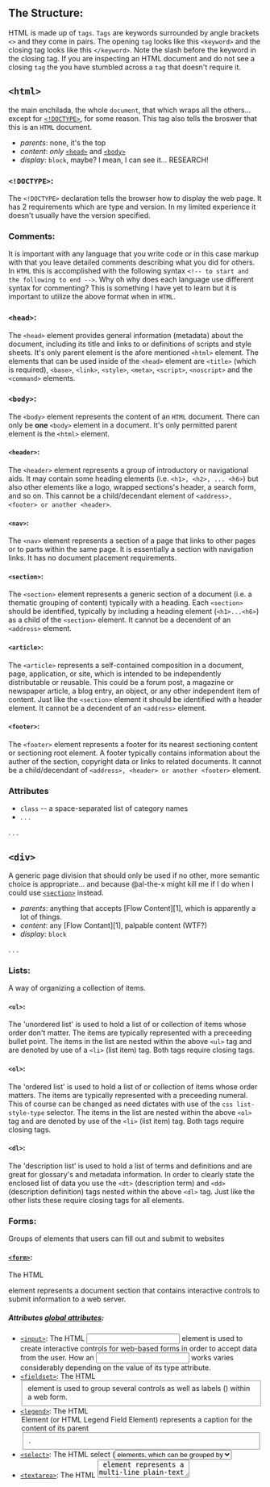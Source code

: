 ## The Structure:
HTML is made up of `tags`.  `Tags` are keywords surrounded by angle brackets `<>` and they come in pairs.  The opening `tag` looks like this `<keyword>` and the closing tag looks like this `</keyword>`.  Note the slash before the keyword in the closing tag.  If you are inspecting an HTML document and do not see a closing `tag` the you have stumbled across a `tag` that doesn't require it.

## `<html>`

the main enchilada, the whole `document`, that which wraps all the others... except for [`<!DOCTYPE>`](#doctype), for some reason.  This tag also tells the broswer that this is an `HTML` document.

* _parents_: none, it's the top
* _content_: _only_ [`<head>`](#head) and [`<body>`](#body)
* _display_: `block`, maybe? I mean, I can see it... RESEARCH!

### `<!DOCTYPE>`:
The `<!DOCTYPE>` declaration tells the browser how to display the web page.  It has 2 requirements which are type and version.  In my limited experience it doesn't usually have the version specified.

### Comments:
It is important with any language that you write code or in this case markup with that you leave detailed comments describing what you did for others.  In `HTML` this is accomplished with the following syntax `<!-- to start and the following to end -->`.  Why oh why does each language use different syntax for commenting?  This is something I have yet to learn but it is important to utilize the above format when in `HTML`.

### `<head>`:
The `<head>` element provides general information (metadata) about the document, including its title and links to or definitions of scripts and style sheets.  It's only parent element is the afore mentioned `<html>` element.  The elements that can be used inside of the `<head>` element are `<title>` (which is required), `<base>`, `<link>`, `<style>`, `<meta>`, `<script>`, `<noscript>` and the `<command>` elements.

### `<body>`:
The `<body>` element represents the content of an `HTML` document.  There can only be **one** `<body>` element in a document.  It's only permitted parent element is the `<html>` element.

#### `<header>`:
The `<header>` element represents a group of introductory or navigational aids.  It may contain some heading elements (i.e. `<h1>, <h2>, ... <h6>`) but also other elements like a logo, wrapped sections's header, a search form, and so on.  This cannot be a child/decendant element of `<address>, <footer> or another <header>`.

#### `<nav>`:
The `<nav>` element represents a section of a page that links to other pages or to parts within the same page.  It is essentially a section with navigation links.  It has no document placement requirements.

#### `<section>`:
The `<section>` element represents a generic section of a document (i.e. a thematic grouping of content) typically with a heading.  Each `<section>` should be identified, typically by including a heading element (`<h1>...<h6>`) as a child of the `<section>` element.  It cannot be a decendent of an `<address>` element.

#### `<article>`:
The `<article>` represents a self-contained composition in a document, page, application, or site, which is intended to be independently distributable or reusable.  This could be a forum post, a magazine or newspaper article, a blog entry, an object, or any other independent item of content.  Just like the `<section>` element it should be identified with a header element.  It cannot be a decendent of an `<address>` element.

#### `<footer>`:
The `<footer>` element represents a footer for its nearest sectioning content or sectioning root element.  A footer typically contains information about the auther of the section, copyright data or links to related documents.  It cannot be a child/decendant of `<address>, <header> or another <footer>` element.

### Attributes

* `class` -- a space-separated list of category names
* . . .

. . .

## `<div>`

A generic page division that should only be used if no other, more semantic choice is appropriate... and because @al-the-x might kill me if I do when I could use [`<section>`](#section) instead.

* _parents_: anything that accepts [Flow Content][1], which is apparently a lot of things.
* _content_: any [Flow Contant][1], palpable content (WTF?)
* _display_: `block`

. . .

### Lists:
A way of organizing a collection of items.

#### `<ul>`:
The 'unordered list' is used to hold a list of or collection of items whose order don't matter.  The items are typically represented with a preceeding bullet point.  The items in the list are nested within the above `<ul>` tag and are denoted by use of a `<li>` (list item) tag.  Both tags require closing tags.
#### `<ol>`:
The 'ordered list' is used to hold a list of or collection of items whose order matters.  The items are typically represented with a preceeding numeral.  This of course can be changed as need dictates with use of the `css list-style-type` selector.  The items in the list are nested within the above `<ol>` tag and are denoted by use of the `<li>` (list item) tag.  Both tags require closing tags.
#### `<dl>`:
The 'description list' is used to hold a list of terms and definitions and are great for glossary's and metadata information.  In order to clearly state the enclosed list of data you use the `<dt>` (description term) and `<dd>` (description definition) tags nested within the above `<dl>` tag.  Just like the other lists these require closing tags for all elements.


### Forms:
Groups of elements that users can fill out and submit to websites

#### [`<form>`](https://developer.mozilla.org/en-US/docs/Web/HTML/Element/form):
The HTML <form> element represents a document section that contains interactive controls to submit information to a web server.

##### Attributes [global attributes](https://developer.mozilla.org/en-US/docs/Web/HTML/Global_attributes):
* [`<input>`](https://developer.mozilla.org/en-US/docs/Web/HTML/Element/input):
The HTML <input> element is used to create interactive controls for web-based forms in order to accept data from the user. How an <input> works varies considerably depending on the value of its type attribute.
* [`<fieldset>`](https://developer.mozilla.org/en-US/docs/Web/HTML/Element/fieldset):
The HTML <fieldset> element is used to group several controls as well as labels (<label>) within a web form.
* [`<legend>`](https://developer.mozilla.org/en-US/docs/Web/HTML/Element/legend):
The HTML <legend> Element (or HTML Legend Field Element) represents a caption for the content of its parent <fieldset>.
* [`<select>`](https://developer.mozilla.org/en-US/docs/Web/HTML/Element/select):
The HTML select (<select>) element represents a control that presents a menu of options. The options within the menu are represented by <option> elements, which can be grouped by <optgroup> elements. Options can be pre-selected for the user.
* [`<textarea>`](https://developer.mozilla.org/en-US/docs/Web/HTML/Element/textarea):
The HTML <textarea> element represents a multi-line plain-text editing control.
* [`<option>`](https://developer.mozilla.org/en-US/docs/Web/HTML/Element/option):
In a Web form, the HTML <option> element is used to create a control representing an item within a <select>, an <optgroup> or a <datalist> HTML5 element.


###### Footnotes

[1](https://developer.mozilla.org/en-US/docs/Web/Guide/HTML/Content_categories#Flow_content)
